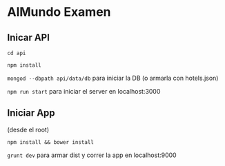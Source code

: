 # AlMundo Examen

## Inicar API
`cd api`

`npm install`

`mongod --dbpath api/data/db` para iniciar la DB (o armarla con hotels.json)

`npm run start` para iniciar el server en localhost:3000

## Iniciar App
(desde el root)

`npm install && bower install`

`grunt dev` para armar dist y correr la app en localhost:9000
